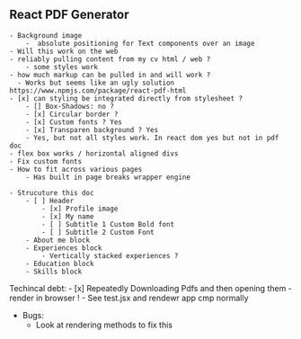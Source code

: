 ## React PDF Generator
    - Background image
        -  absolute positioning for Text components over an image
    - Will this work on the web
    - reliably pulling content from my cv html / web ?
        - some styles work 
    - how much markup can be pulled in and will work ?
      - Works but seems like an ugly solution https://www.npmjs.com/package/react-pdf-html
    - [x] can styling be integrated directly from stylesheet ?
        - [] Box-Shadows: no ?
        - [x] Circular border ?
        - [x] Custom fonts ? Yes
        - [x] Transparen background ? Yes
        - Yes, but not all styles work. In react dom yes but not in pdf doc
    - flex box works / horizontal aligned divs
    - Fix custom fonts
    - How to fit across various pages
        - Has built in page breaks wrapper engine 

    - Strucuture this doc
        - [ ] Header
            - [x] Profile image
            - [x] My name
            - [ ] Subtitle 1 Custom Bold font
            - [ ] Subtitle 2 Custom Font
        - About me block
        - Experiences block
            - Vertically stacked experiences ?
        - Education block
        - Skills block

Techincal debt: 
        - [x] Repeatedly Downloading Pdfs and then opening them
            - render in browser !
                - See test.jsx <PDFViewer> and rendewr app cmp normally
- Bugs:
    - <VIEW /> Look at rendering methods to fix this